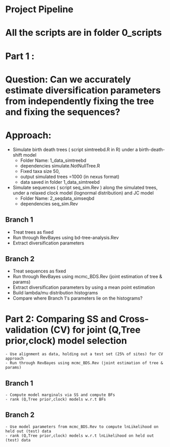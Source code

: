 # Project Pipeline
# All the scripts are in folder 0_scripts

# Part 1 :
# Question: Can we accurately estimate diversification parameters from independently fixing the tree and fixing the sequences?
# Approach:
  - Simulate birth death trees ( script simtreebd.R in R) under a birth-death-shift model
      - Folder Name: 1_data_simtreebd
      - dependencies simulate.NotNullTree.R
      - Fixed taxa size 50,
      - output simulated trees =1000 (in nexus format)
      - data saved in folder 1_data_simtreebd
  - Simulate sequences ( script seq_sim.Rev ) along the simulated trees, under a relaxed clock model (lognormal distribution) and JC model
      - Folder Name: 2_seqdata_simseqbd
      - dependencies seq_sim.Rev
## Branch 1
  - Treat trees as fixed
  - Run through RevBayes using bd-tree-analysis.Rev
  - Extract diversification parameters
## Branch 2
  - Treat sequences as fixed
  - Run through RevBayes using mcmc_BDS.Rev (joint estimation of tree & params)
  - Extract diversification parameters by using a mean point estimation
  - Build lambda/mu distribution histograms
  - Compare where Branch 1's parameters lie on the histograms?


# Part 2: Comparing SS and Cross-validation (CV) for joint (Q,Tree prior,clock) model selection
    - Use alignment as data, holding out a test set (25% of sites) for CV approach
    - Run through RevBayes using mcmc_BDS.Rev (joint estimation of tree & params)
## Branch 1
    - Compute model marginals via SS and compute BFs
    - rank (Q,Tree prior,clock) models w.r.t BFs
## Branch 2
    - Use model parameters from mcmc_BDS.Rev to compute lnLikelihood on held out (test) data
    - rank (Q,Tree prior,clock) models w.r.t lnLikelihood on held out (test) data
